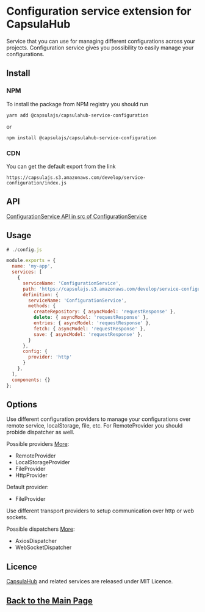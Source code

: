 # Configuration service extension for CapsulaHub

Service that you can use for managing different configurations across your projects.
Configuration service gives you possibility to easily manage your configurations.

## Install

### NPM

To install the package from NPM registry you should run

    yarn add @capsulajs/capsulahub-service-configuration

or

    npm install @capsulajs/capsulahub-service-configuration

### CDN

You can get the default export from the link

    https://capsulajs.s3.amazonaws.com/develop/service-configuration/index.js

## API

[ConfigurationService API in src of ConfigurationService](https://github.com/capsulajs/configuration-service/blob/develop/src/api/ConfigurationService.ts)

## Usage

```javascript
# ./config.js

module.exports = {
  name: 'my-app',
  services: [
    {
      serviceName: 'ConfigurationService',
      path: 'https://capsulajs.s3.amazonaws.com/develop/service-configuration/index.js',
      definition: {
        serviceName: 'ConfigurationService',
        methods: {
          createRepository: { asyncModel: 'requestResponse' },
          delete: { asyncModel: 'requestResponse' },
          entries: { asyncModel: 'requestResponse' },
          fetch: { asyncModel: 'requestResponse' },
          save: { asyncModel: 'requestResponse' },
        }
      },
      config: {
        provider: 'http'
      }
    },
  ],
  components: {}
};
```

## Options

Use different configuration providers to manage your configurations over remote service, localStorage, file, etc.
For RemoteProvider you should probide dispatcher as well.

Possible providers [More](https://github.com/capsulajs/configuration-service/tree/develop/src/provider):

-   RemoteProvider
-   LocalStorageProvider
-   FileProvider
-   HttpProvider

Default provider:

-   FileProvider

Use different transport providers to setup communication over http or web sockets.

Possible dispatchers [More](https://github.com/capsulajs/capsulajs-transport-providers):

-   AxiosDispatcher
-   WebSocketDispatcher

## Licence

[CapsulaHub](https://github.com/capsulajs/capsulahub) and related services are released under MIT Licence.

## [Back to the Main Page](../../README.md)
